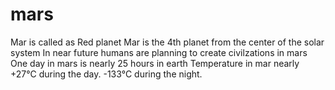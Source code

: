 # mars
Mar is called as Red planet
Mar is the 4th planet from the center of the solar system
In near future humans are planning to create civilzations in mars
One day in mars is nearly 25 hours in earth
Temperature in mar nearly +27°C during the day. -133°C during the night.
